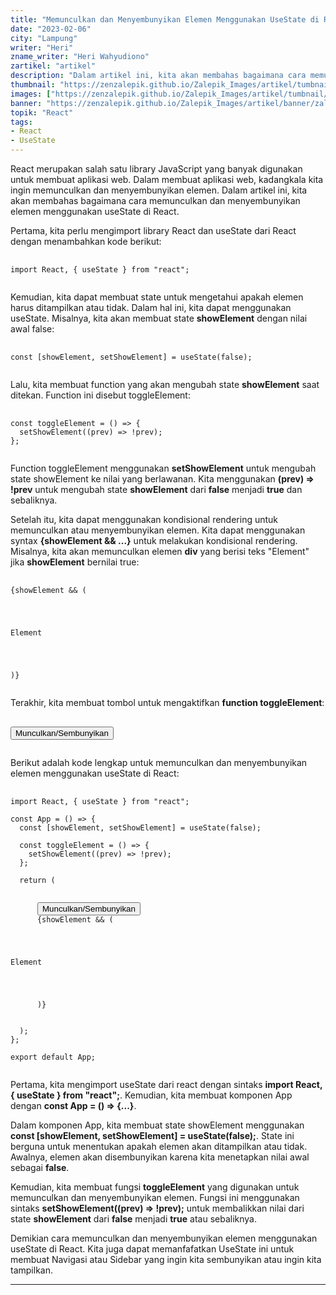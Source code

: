 ```yaml
---
title: "Memunculkan dan Menyembunyikan Elemen Menggunakan UseState di React"
date: "2023-02-06"
city: "Lampung"
writer: "Heri"
zname_writer: "Heri Wahyudiono"
zartikel: "artikel"
description: "Dalam artikel ini, kita akan membahas bagaimana cara memunculkan dan menyembunyikan elemen menggunakan useState di React"
thumbnail: "https://zenzalepik.github.io/Zalepik_Images/artikel/tumbnail/zalepik_thumbnail_memunculkan%20dan%20menyembunyikan%20elemen%20menggunakan%20usestate%20di%20react.png"
images: ["https://zenzalepik.github.io/Zalepik_Images/artikel/tumbnail/zalepik_thumbnail_memunculkan%20dan%20menyembunyikan%20elemen%20menggunakan%20usestate%20di%20react.png"]
banner: "https://zenzalepik.github.io/Zalepik_Images/artikel/banner/zalepik_banner_memunculkan%20dan%20menyembunyikan%20elemen%20menggunakan%20usestate%20di%20react.png"
topik: "React"
tags: 
- React
- UseState
---
```


React merupakan salah satu library JavaScript yang banyak digunakan untuk membuat aplikasi web. Dalam membuat aplikasi web, kadangkala kita ingin memunculkan dan menyembunyikan elemen. Dalam artikel ini, kita akan membahas bagaimana cara memunculkan dan menyembunyikan elemen menggunakan useState di React.

<div class="zbarisbaru"></div>

Pertama, kita perlu mengimport library React dan useState dari React dengan menambahkan kode berikut:

<pre class="language-javascript">
  <code class="language-javascript">
import React, { useState } from "react";
  </code>
</pre>

Kemudian, kita dapat membuat state untuk mengetahui apakah elemen harus ditampilkan atau tidak. Dalam hal ini, kita dapat menggunakan useState. Misalnya, kita akan membuat state **showElement** dengan nilai awal false:

<pre class="language-javascript">
  <code class="language-javascript">
const [showElement, setShowElement] = useState(false);
  </code>
</pre>

Lalu, kita membuat function yang akan mengubah state **showElement** saat ditekan. Function ini disebut toggleElement:

<pre class="language-javascript">
  <code class="language-javascript">
const toggleElement = () => {
  setShowElement((prev) => !prev);
};
  </code>
</pre>

Function toggleElement menggunakan **setShowElement** untuk mengubah state showElement ke nilai yang berlawanan. Kita menggunakan **(prev) => !prev** untuk mengubah state **showElement** dari **false** menjadi **true** dan sebaliknya.

<div class="zbarisbaru"></div>

Setelah itu, kita dapat menggunakan kondisional rendering untuk memunculkan atau menyembunyikan elemen. Kita dapat menggunakan syntax **{showElement && ...}** untuk melakukan kondisional rendering. Misalnya, kita akan memunculkan elemen **div** yang berisi teks "Element" jika **showElement** bernilai true:

<pre class="language-javascript">
  <code class="language-javascript">
{showElement && (
  <div
    style={{
      width: "100px",
      height: "100px",
      backgroundColor: "blue",
      color: "white",
    }}
  >
    <p style={{ padding: "25px" }}>Element</p>
  </div>
)}
  </code>
</pre>

Terakhir, kita membuat tombol untuk mengaktifkan **function toggleElement**:

<pre class="language-javascript">
  <code class="language-javascript">
<button onClick={toggleElement}>Munculkan/Sembunyikan</button>
  </code>
</pre>

Berikut adalah kode lengkap untuk memunculkan dan menyembunyikan elemen menggunakan useState di React:

<pre class="language-javascript">
  <code class="language-javascript">
import React, { useState } from "react";

const App = () => {
  const [showElement, setShowElement] = useState(false);

  const toggleElement = () => {
    setShowElement((prev) => !prev);
  };

  return (
    <div>
      <button onClick={toggleElement}>Munculkan/Sembunyikan</button>
      {showElement && (
        <div
          style={{
            width: "100px",
            height: "100px",
            backgroundColor: "blue",
            color: "white",
          }}
        >
          <p style={{ padding: "25px" }}>Element</p>
        </div>
      )}
    </div>
  );
};

export default App;
  </code>
</pre>

Pertama, kita mengimport useState dari react dengan sintaks **import React, { useState } from "react";**. Kemudian, kita membuat komponen App dengan **const App = () => {...}**.

<div class="zbarisbaru"></div>

Dalam komponen App, kita membuat state showElement menggunakan **const [showElement, setShowElement] = useState(false);**. State ini berguna untuk menentukan apakah elemen akan ditampilkan atau tidak. Awalnya, elemen akan disembunyikan karena kita menetapkan nilai awal sebagai **false**.

<div class="zbarisbaru"></div>

Kemudian, kita membuat fungsi **toggleElement** yang digunakan untuk memunculkan dan menyembunyikan elemen. Fungsi ini menggunakan sintaks **setShowElement((prev) => !prev);** untuk membalikkan nilai dari state **showElement** dari **false** menjadi **true** atau sebaliknya.

<div class="zbarisbaru"></div>

Demikian cara memunculkan dan menyembunyikan elemen menggunakan useState di React. Kita juga dapat memanfafatkan UseState ini untuk membuat Navigasi atau Sidebar yang ingin kita  sembunyikan atau ingin kita tampilkan.

<div class="zbarisbaru"></div>
<div class="zbarisbaru"></div>

---